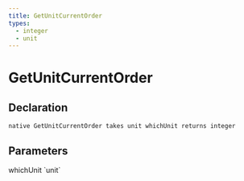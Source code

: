 ```yaml
---
title: GetUnitCurrentOrder
types:
  - integer
  - unit
---
```


# GetUnitCurrentOrder

## Declaration

```
native GetUnitCurrentOrder takes unit whichUnit returns integer
```

## Parameters
<dl>
  <dt>whichUnit `unit`</dt>
  <dd></dd>
</dl>